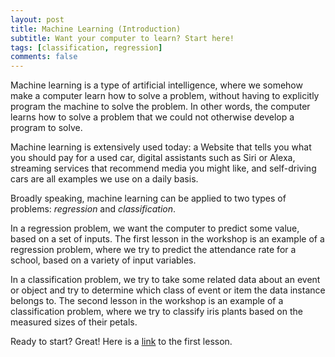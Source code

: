 ```yaml
---
layout: post
title: Machine Learning (Introduction)
subtitle: Want your computer to learn? Start here!
tags: [classification, regression]
comments: false
---
```


Machine learning is a type of artificial intelligence, where we somehow make a computer learn how to solve a problem, without having to explicitly program the machine to solve the problem. In other words, the computer learns how to solve a problem that we could not otherwise develop a program to solve. 

Machine learning is extensively used today: a Website that tells you what you should pay for a used car, digital assistants such as Siri or Alexa, streaming services that recommend media you might like, and self-driving cars are all examples we use on a daily basis. 

Broadly speaking, machine learning can be applied to two types of problems: *regression* and *classification*. 

In a regression problem, we want the computer to predict some value, based on a set of inputs. The first lesson in the workshop is an example of a regression problem, where we try to predict the attendance rate for a school, based on a variety of input variables.

In a classification problem, we try to take some related data about an event or object and try to determine which class of event or item the data instance belongs to. The second lesson in the workshop is an example of a classification problem, where we try to classify iris plants based on the measured sizes of their petals. 

Ready to start? Great! Here is a [link](../2023-10-11-attendance-rates-regression/) to the first lesson.
